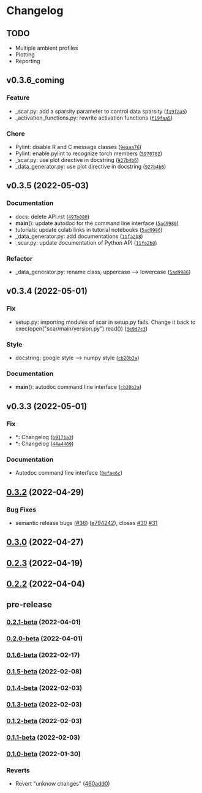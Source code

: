 # Changelog

## TODO
* Multiple ambient profiles
* Plotting
* Reporting

<!--next-version-placeholder-->

## v0.3.6_coming
### Feature
* _scar.py: add a sparsity parameter to control data sparsity ([`f19faa5`](https://github.com/Novartis/scAR/commit/cd33fddbd6d7117f459e12b57a936148cde0563f))
* _activation_functions.py: rewrite activation functions ([`f19faa5`](https://github.com/Novartis/scAR/commit/cd33fddbd6d7117f459e12b57a936148cde0563f))

### Chore
* Pylint: disable R and C message classes ([`9eaaa76`](https://github.com/Novartis/scAR/commit/59707026dc14b6f04ec5e6a8c3a9c992fad3e358))
* Pylint: enable pylint to recognize torch members ([`5970702`](https://github.com/Novartis/scAR/commit/927b4b69bd6f30c23ce4a68d0bf215b35167dd21))
* _scar.py: use plot directive in docstring ([`927b4b6`](https://github.com/Novartis/scAR/commit/f19faa5ecbb782ab292ed246c85d3d2cad3c64fa))
* _data_generator.py: use plot directive in docstring ([`927b4b6`](https://github.com/Novartis/scAR/commit/f19faa5ecbb782ab292ed246c85d3d2cad3c64fa))

## v0.3.5 (2022-05-03)
### Documentation
* docs: delete API.rst ([`497b080`](https://github.com/Novartis/scAR/commit/497b080eff15143a34c4d75649ba2e130e1d3006))
* __main__(): update autodoc for the command line interface ([`5ad9986`](https://github.com/Novartis/scAR/commit/5ad998607ec41b91a318ef4bc2c46694ad034dcc))
* tutorials: update colab links in tutorial notebooks ([`5ad9986`](https://github.com/Novartis/scAR/commit/5ad998607ec41b91a318ef4bc2c46694ad034dcc))
* _data_generator.py: add documentations ([`11fa2b8`](https://github.com/Novartis/scAR/commit/11fa2b858ae2162052dd6906d237b16a4f3955de))
* _scar.py: update documentation of Python API ([`11fa2b8`](https://github.com/Novartis/scAR/commit/11fa2b858ae2162052dd6906d237b16a4f3955de))

### Refactor
* _data_generator.py: rename class, uppercase --> lowercase ([`5ad9986`](https://github.com/Novartis/scAR/commit/5ad998607ec41b91a318ef4bc2c46694ad034dcc))

## v0.3.4 (2022-05-01)
### Fix
* setup.py: importing modules of scar in setup.py fails. Change it back to exec(open("scar/main/version.py").read()) ([`3e9d7c3`](https://github.com/Novartis/scAR/commit/74c217bd29af8a137b63fcb5e94f12fe0611be66))
### Style
* docstring: google style --> numpy style ([`cb20b2a`](https://github.com/Novartis/scAR/commit/e89cf54ba8cadc6ffdf8c6249a4752b773351d90))
### Documentation 
* __main__(): autodoc command line interface ([`cb20b2a`](https://github.com/Novartis/scAR/commit/e89cf54ba8cadc6ffdf8c6249a4752b773351d90))


## v0.3.3 (2022-05-01)
### Fix
* ***:** Changelog ([`b9171a3`](https://github.com/Novartis/scAR/commit/b9171a3015350ac37b0bc44cdb00e4c7aa3c2a67))
* ***:** Changelog ([`44a4409`](https://github.com/Novartis/scAR/commit/44a4409fadf8d124d9b5177cf15f53f00e4524ff))

### Documentation
* Autodoc command line interface ([`0efae6c`](https://github.com/Novartis/scAR/commit/0efae6c26a409553bb8caad5de03c2f38842c139))


## [0.3.2](https://github.com/Novartis/scAR/compare/v0.3.0...v0.3.2) (2022-04-29)


### Bug Fixes

* semantic release bugs ([#36](https://github.com/Novartis/scAR/issues/36)) ([e794242](https://github.com/Novartis/scAR/commit/e79424205022c94b525b10e6cf0672ceb8b63d20)), closes [#30](https://github.com/Novartis/scAR/issues/30) [#31](https://github.com/Novartis/scAR/issues/31)



## [0.3.0](https://github.com/Novartis/scAR/compare/v0.2.3...v0.3.0) (2022-04-27)



## [0.2.3](https://github.com/Novartis/scAR/compare/v0.2.2...v0.2.3) (2022-04-19)



## [0.2.2](https://github.com/Novartis/scAR/compare/v0.2.1-beta...v0.2.2) (2022-04-04)


## pre-release

### [0.2.1-beta](https://github.com/Novartis/scAR/compare/v0.2.0-beta...v0.2.1-beta) (2022-04-01)



### [0.2.0-beta](https://github.com/Novartis/scAR/compare/v0.1.6-beta...v0.2.0-beta) (2022-04-01)



### [0.1.6-beta](https://github.com/Novartis/scAR/compare/v0.1.5-beta...v0.1.6-beta) (2022-02-17)



### [0.1.5-beta](https://github.com/Novartis/scAR/compare/v0.1.4-beta...v0.1.5-beta) (2022-02-08)



### [0.1.4-beta](https://github.com/Novartis/scAR/compare/v0.1.3-beta...v0.1.4-beta) (2022-02-03)



### [0.1.3-beta](https://github.com/Novartis/scAR/compare/v0.1.2-beta...v0.1.3-beta) (2022-02-03)



### [0.1.2-beta](https://github.com/Novartis/scAR/compare/v0.1.1-beta...v0.1.2-beta) (2022-02-03)



### [0.1.1-beta](https://github.com/Novartis/scAR/compare/v0.1.0-beta...v0.1.1-beta) (2022-02-03)



### [0.1.0-beta](https://github.com/Novartis/scAR/compare/460add0996eb49ec302fcde0e650f84df4f9e4c0...v0.1.0-beta) (2022-01-30)


### Reverts

* Revert "unknow changes" ([460add0](https://github.com/Novartis/scAR/commit/460add0996eb49ec302fcde0e650f84df4f9e4c0))